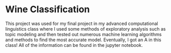 # Wine Classification

This project was used for my final project in my advanced computational linguistics class where I used some methods of exploratory analysis such as topic modeling and then tested out numerous machine learning algorithms and methods to find the most accurate model. Eventually, I got an A in this class! All of the information can be found in the jupyter notebook.
